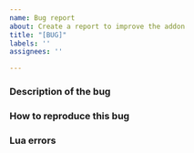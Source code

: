 ```yaml
---
name: Bug report
about: Create a report to improve the addon
title: "[BUG]"
labels: ''
assignees: ''

---
```


### Description of the bug

### How to reproduce this bug

### Lua errors
